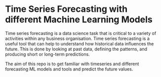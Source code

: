 # Time Series Forecasting with different Machine Learning Models

Time series forecasting is a data science task that is critical to a variety of activities within any business organisation. Time series forecasting is a useful tool that can help to understand how historical data influences the future. This is done by looking at past data, defining the patterns, and producing short or long-term predictions.

The aim of this repo is to get familiar with timeseries and different forecasting ML models and tools and predict the future values. 

